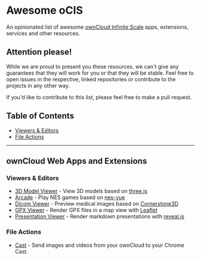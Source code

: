 # Awesome oCIS

An opinionated list of awesome [ownCloud Infinite Scale](https://github.com/owncloud/ocis) apps, extensions, services and other resources.

## Attention please!
While we are proud to present you these resources, we can't give any guarantees that they will work for you or that they will be stable.
Feel free to open issues in the respective, linked repositories or contribute to the projects in any other way.

If you'd like to contribute to this list, please feel free to make a pull request. 

## Table of Contents

* [Viewers & Editors](#viewers--editors)
* [File Actions](#file-actions)

---

## ownCloud Web Apps and Extensions

### Viewers & Editors


* [3D Model Viewer](https://github.com/saw-jan/web-app-3dmodel-viewer) - View 3D models based on [three.js](https://threejs.org)
* [Arcade](https://github.com/fschade/ocis-arcade) - Play NES games based on [nes-vue](https://github.com/taiyuuki/nes-vue)
* [Dicom Viewer](https://github.com/owncloud/web-app-dicom-viewer) - Preview medical images based on [Cornerstone3D](https://www.cornerstonejs.org) 
* [GPX Viewer](https://github.com/dschmidt/web-app-gpx-viewer) - Render GPX files in a map view with [Leaflet](https://leafletjs.com)
* [Presentation Viewer](http://github.com/JankariTech/web-app-presentation-viewer) - Render markdown presentations with [reveal.js](https://revealjs.com)

### File Actions

* [Cast](https://github.com/owncloud/web-extensions/tree/main/packages/web-app-cast) - Send images and videos from your ownCloud to your Chrome Cast.
